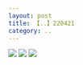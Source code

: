 ```yaml
---
layout: post
title: 【..】220421
category: ..
---
```

![](http://s1r3itzmh.hd-bkt.clouddn.com/img/bottom.png)
![](http://s1r2k4uc5.hd-bkt.clouddn.com/img/work-sideline-220421-1.jpg)
![](http://s1r2k4uc5.hd-bkt.clouddn.com/img/work-sideline-220421-2.jpg)